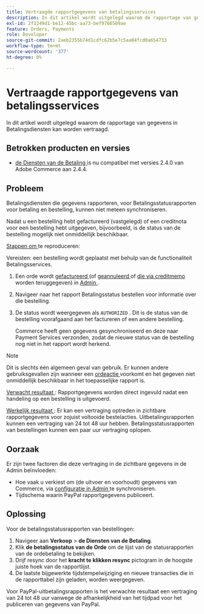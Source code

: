 ```yaml
---
title: Vertraagde rapportgegevens van betalingsservices
description: In dit artikel wordt uitgelegd waarom de rapportage van gegevens in Betalingsdiensten kan worden vertraagd.
exl-id: 2f3249d1-be12-45bc-aa73-bef9766509ae
feature: Orders, Payments
role: Developer
source-git-commit: 2aeb2355b74d1cdfc62b5e7c5aa04fcd0a654733
workflow-type: tm+mt
source-wordcount: '377'
ht-degree: 0%

---
```


# Vertraagde rapportgegevens van betalingsservices

In dit artikel wordt uitgelegd waarom de rapportage van gegevens in Betalingsdiensten kan worden vertraagd.

## Betrokken producten en versies

* [ de Diensten van de Betaling ](https://marketplace.magento.com/magento-payment-services.html) is nu compatibel met versies 2.4.0 van Adobe Commerce aan 2.4.4.

## Probleem

Betalingsdiensten die gegevens rapporteren, voor Betalingsstatusrapporten voor betaling en bestelling, kunnen niet meteen synchroniseren.

Nadat u een bestelling hebt gefactureerd (vastgelegd) of een creditnota voor een bestelling hebt uitgegeven, bijvoorbeeld, is de status van de bestelling mogelijk niet onmiddellijk beschikbaar.

<u> Stappen om </u> te reproduceren:

Vereisten: een bestelling wordt geplaatst met behulp van de functionaliteit Betalingsservices.

1. Een orde wordt [ gefactureerd ](https://experienceleague.adobe.com/en/docs/commerce-admin/stores-sales/order-management/invoices#create-an-invoice) (of [ geannuleerd ](https://experienceleague.adobe.com/en/docs/commerce-admin/stores-sales/point-of-purchase/assist/customer-account-create-order) of [ die via creditmemo ](https://experienceleague.adobe.com/en/docs/commerce-admin/stores-sales/order-management/credit-memos/credit-memos) worden teruggegeven) in [ Admin ](https://experienceleague.adobe.com/en/docs/commerce-admin/start/admin/admin).
1. Navigeer naar het rapport Betalingsstatus bestellen voor informatie over die bestelling.
1. De status wordt weergegeven als `AUTHORIZED` . Dit is de status van de bestelling voorafgaand aan het factureren of een andere bestelling.

   Commerce heeft geen gegevens gesynchroniseerd en deze naar Payment Services verzonden, zodat de nieuwe status van de bestelling nog niet in het rapport wordt herkend.

>[!NOTE]
>
>Dit is slechts één algemeen geval van gebruik. Er kunnen andere gebruiksgevallen zijn wanneer een [ ordeactie ](https://experienceleague.adobe.com/en/docs/commerce-admin/stores-sales/order-management/orders/orders#actions) voorkomt en het gegeven niet onmiddellijk beschikbaar in het toepasselijke rapport is.

<u> Verwacht resultaat </u>:
Rapportgegevens worden direct ingevuld nadat een handeling op een bestelling is uitgevoerd.

<u> Werkelijk resultaat </u>:
Er kan een vertraging optreden in zichtbare rapportgegevens voor zojuist voltooide bestelacties. Uitbetalingsrapporten kunnen een vertraging van 24 tot 48 uur hebben. Betalingsstatusrapporten van bestellingen kunnen een paar uur vertraging oplopen.

## Oorzaak

Er zijn twee factoren die deze vertraging in de zichtbare gegevens in de Admin beïnvloeden:

* Hoe vaak u verkiest om (de uitvoer en voorhoudt) gegevens van Commerce, via [ configuratie in Admin ](https://experienceleague.adobe.com/docs/commerce-merchant-services/payment-services/configure/configure-admin.html) te synchroniseren.
* Tijdschema waarin PayPal rapportgegevens publiceert.

## Oplossing

Voor de betalingsstatusrapporten van bestellingen:

1. Navigeer aan **Verkoop** > **de Diensten van de Betaling**.
1. Klik **de betalingsstatus van de Orde** om de lijst van de statusrapporten van de ordebetaling te bekijken.
1. Drijf resync door het **kracht te klikken resync** pictogram in de hoogste juiste hoek van de rapportlijst.
1. De laatste bijgewerkte tijdstempelwijziging en nieuwe transacties die in de rapporttabel zijn geladen, worden weergegeven.

Voor PayPal-uitbetalingsrapporten is het verwachte resultaat een vertraging van 24 tot 48 uur vanwege de afhankelijkheid van het tijdpad voor het publiceren van gegevens van PayPal.
